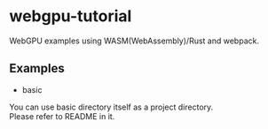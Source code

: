# webgpu-tutorial

WebGPU examples using WASM(WebAssembly)/Rust and webpack.

## Examples

- basic

You can use basic directory itself as a project directory.  
Please refer to README in it.  
